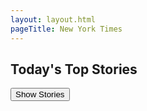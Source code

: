 ```yaml
---
layout: layout.html
pageTitle: New York Times
---
```


## Today's Top Stories

<button>Show Stories</button>

<div class="stories"></div>
